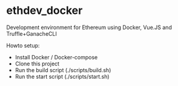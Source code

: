 # ethdev_docker
Development environment for Ethereum using Docker, Vue.JS and Truffle+GanacheCLI

Howto setup:
- Install Docker / Docker-compose
- Clone this project
- Run the build script (./scripts/build.sh)
- Run the start script (./scripts/start.sh)
